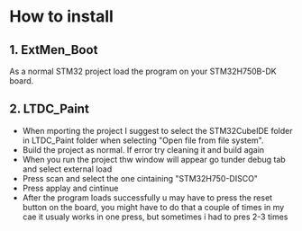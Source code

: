 # How to install 
## 1. ExtMen_Boot
As a normal STM32 project load the program on your STM32H750B-DK board.

## 2. LTDC_Paint
- When mporting the project I suggest to select the STM32CubeIDE folder in LTDC_Paint folder when selecting "Open file from file system".
- Build the project as normal. If error try cleaning it and build again
- When you run the project thw window will appear go tunder debug tab and select external load
- Press scan and select the one cintaining "STM32H750-DISCO"
- Press applay and cintinue
- After the program loads successfully u may have to press the reset button on the board, you might have to do that a couple of times in my cae it usualy works in one press, but sometimes i had to pres 2-3 times

